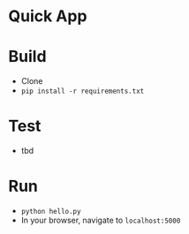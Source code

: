 # Quick App

# Build
- Clone
- `pip install -r requirements.txt`

# Test
- tbd

# Run
- `python hello.py`
- In your browser, navigate to `localhost:5000`

